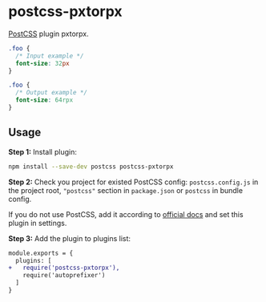 # postcss-pxtorpx

[PostCSS] plugin pxtorpx.

[PostCSS]: https://github.com/postcss/postcss

```css
.foo {
  /* Input example */
  font-size: 32px
}
```

```css
.foo {
  /* Output example */
  font-size: 64rpx
}
```

## Usage

**Step 1:** Install plugin:

```sh
npm install --save-dev postcss postcss-pxtorpx
```

**Step 2:** Check you project for existed PostCSS config: `postcss.config.js`
in the project root, `"postcss"` section in `package.json`
or `postcss` in bundle config.

If you do not use PostCSS, add it according to [official docs]
and set this plugin in settings.

**Step 3:** Add the plugin to plugins list:

```diff
module.exports = {
  plugins: [
+   require('postcss-pxtorpx'),
    require('autoprefixer')
  ]
}
```

[official docs]: https://github.com/postcss/postcss#usage
